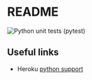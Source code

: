 # README
![Python unit tests (pytest)](https://github.com/RusTit/fastapi_hello_world/workflows/Python%20unit%20tests%20(pytest)/badge.svg)
## Useful links

* Heroku [python support](https://devcenter.heroku.com/articles/python-support#supported-runtimes)
